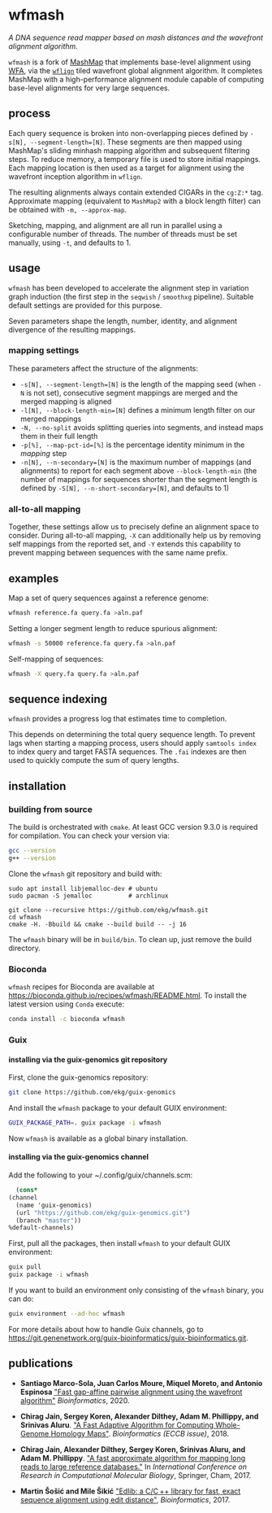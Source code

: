 # wfmash

_A DNA sequence read mapper based on mash distances and the wavefront alignment algorithm._

`wfmash` is a fork of [MashMap](https://github.com/marbl/MashMap) that implements base-level alignment using [WFA](https://github.com/Martinsos/WFA), via the [`wflign`](https://github.com/ekg/wflign) tiled wavefront global alignment algorithm.
It completes MashMap with a high-performance alignment module capable of computing base-level alignments for very large sequences.

## process

Each query sequence is broken into non-overlapping pieces defined by `-s[N], --segment-length=[N]`.
These segments are then mapped using MashMap's sliding minhash mapping algorithm and subsequent filtering steps.
To reduce memory, a temporary file is used to store initial mappings.
Each mapping location is then used as a target for alignment using the wavefront inception algorithm in `wflign`.

The resulting alignments always contain extended CIGARs in the `cg:Z:*` tag.
Approximate mapping (equivalent to `MashMap2` with a block length filter) can be obtained with `-m, --approx-map`.

Sketching, mapping, and alignment are all run in parallel using a configurable number of threads.
The number of threads must be set manually, using `-t`, and defaults to 1.

## usage

`wfmash` has been developed to accelerate the alignment step in variation graph induction (the first step in the `seqwish` / `smoothxg` pipeline).
Suitable default settings are provided for this purpose.

Seven parameters shape the length, number, identity, and alignment divergence of the resulting mappings.

### mapping settings

These parameters affect the structure of the alignments:

* `-s[N], --segment-length=[N]` is the length of the mapping seed (when `-N` is not set), consecutive segment mappings are merged and the merged mapping is aligned
* `-l[N], --block-length-min=[N]` defines a minimum length filter on our merged mappings
* `-N, --no-split` avoids splitting queries into segments, and instead maps them in their full length
* `-p[%], --map-pct-id=[%]` is the percentage identity minimum in the _mapping_ step
* `-n[N], --n-secondary=[N]` is the maximum number of mappings (and alignments) to report for each segment above `--block-length-min` (the number of mappings for sequences shorter than the segment length is defined by `-S[N], --n-short-secondary=[N]`, and defaults to 1)

### all-to-all mapping

Together, these settings allow us to precisely define an alignment space to consider.
During all-to-all mapping, `-X` can additionally help us by removing self mappings from the reported set, and `-Y` extends this capability to prevent mapping between sequences with the same name prefix.


## examples

Map a set of query sequences against a reference genome:

```sh
wfmash reference.fa query.fa >aln.paf
```

Setting a longer segment length to reduce spurious alignment:

```sh
wfmash -s 50000 reference.fa query.fa >aln.paf
```

Self-mapping of sequences:

```sh
wfmash -X query.fa query.fa >aln.paf
```

## sequence indexing

`wfmash` provides a progress log that estimates time to completion.

This depends on determining the total query sequence length.
To prevent lags when starting a mapping process, users should apply `samtools index` to index query and target FASTA sequences.
The `.fai` indexes are then used to quickly compute the sum of query lengths.


## installation

### building from source

The build is orchestrated with `cmake`. At least GCC version 9.3.0 is required for compilation. You can check your 
version via:

``` bash
gcc --version
g++ --version
```

Clone the `wfmash` git repository and build with:

```
sudo apt install libjemalloc-dev # ubuntu
sudo pacman -S jemalloc          # archlinux

git clone --recursive https://github.com/ekg/wfmash.git
cd wfmash
cmake -H. -Bbuild && cmake --build build -- -j 16
```

The `wfmash` binary will be in `build/bin`. To clean up, just remove the build directory.

### Bioconda

`wfmash` recipes for Bioconda are available at https://bioconda.github.io/recipes/wfmash/README.html.
To install the latest version using `Conda` execute:

``` bash
conda install -c bioconda wfmash
```

### Guix

#### installing via the guix-genomics git repository

First, clone the guix-genomics repository:

``` bash
git clone https://github.com/ekg/guix-genomics
```

And install the `wfmash` package to your default GUIX environment:

``` bash
GUIX_PACKAGE_PATH=. guix package -i wfmash
```

Now `wfmash` is available as a global binary installation.

#### installing via the guix-genomics channel

Add the following to your ~/.config/guix/channels.scm:

``` scm
  (cons*
(channel
  (name 'guix-genomics)
  (url "https://github.com/ekg/guix-genomics.git")
  (branch "master"))
%default-channels)
```

First, pull all the packages, then install `wfmash` to your default GUIX environment:

``` bash
guix pull
guix package -i wfmash
```

If you want to build an environment only consisting of the `wfmash` binary, you can do:

``` bash
guix environment --ad-hoc wfmash
```

For more details about how to handle Guix channels, go to https://git.genenetwork.org/guix-bioinformatics/guix-bioinformatics.git.


## <a name=“publications”></a>publications

- **Santiago Marco-Sola, Juan Carlos Moure, Miquel Moreto, and Antonio Espinosa** ["Fast gap-affine pairwise alignment using the wavefront algorithm"](https://doi.org/10.1093/bioinformatics/btaa777) *Bioinformatics*, 2020.

- **Chirag Jain, Sergey Koren, Alexander Dilthey, Adam M. Phillippy, and Srinivas Aluru**. ["A Fast Adaptive Algorithm for Computing Whole-Genome Homology Maps"](https://doi.org/10.1093/bioinformatics/bty597). *Bioinformatics (ECCB issue)*, 2018.

- **Chirag Jain, Alexander Dilthey, Sergey Koren, Srinivas Aluru, and Adam M. Phillippy**. ["A fast approximate algorithm for mapping long reads to large reference databases."](https://link.springer.com/chapter/10.1007/978-3-319-56970-3_5) In *International Conference on Research in Computational Molecular Biology*, Springer, Cham, 2017.

- **Martin Šošić and Mile Šikić** ["Edlib: a C/C ++ library for fast, exact sequence alignment using edit distance"](https://doi.org/10.1093/bioinformatics/btw753), *Bioinformatics*, 2017.
